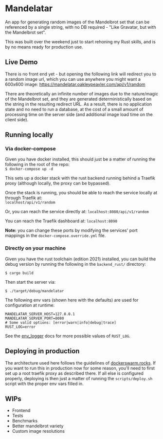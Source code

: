 # Mandelatar

An app for generating random images of the Mandelbrot set that can be referenced by a single string, with no DB required - "Like Gravatar, but with the Mandelbrot set".

This was built over the weekend just to start rehoning my Rust skills, and is by no means ready for production use.

## Live Demo

There is no front end yet - but opening the following link will redirect you to a random image url, which you can use anywhere you might want a 600x600 image:
https://mandelatar.oakleypeavler.com/api/v1/random

There are theoretically an infinite number of images due to the nature/magic of the Mandelbrot set, and they are generated deterministically based on the string in the resulting redirect URL. As a result, there is no application state and no need to run a database, at the cost of a small amount of processing time on the server side (and additional image load time on the client side).

## Running locally

### Via docker-compose

Given you have docker installed, this should just be a matter of running the following in the root of the repo:  
`$ docker-compose up -d`

This sets up a docker stack with the rust backend running behind a Traefik proxy (although locally, the proxy can be bypassed).

Once the stack is running, you should be able to reach the service locally at through Traefik at:  
`localhost/api/v1/random`

Or, you can reach the service directly at:
`localhost:8080/api/v1/random`

You can reach the Traefik dashboard at:
`localhost:8090`

**Note:** you can change these ports by modifying the services' port mappings in the `docker-compose.override.yml` file.

### Directly on your machine

Given you have the rust toolchain (edition 2021) installed, you can build the debug version by running the following in the `backend_rust/` directory:

`$ cargo build`

Then start the server via:

`$ ./target/debug/mandelatar`

The following env vars (shown here with the defaults) are used for configuration at runtime:

```
MANDELATAR_SERVER_HOST=127.0.0.1
MANDELATAR_SERVER_PORT=8080
# Some valid options: [error|warn|info|debug|trace]
RUST_LOG=error
```

See the [env_logger](https://docs.rs/env_logger/latest/env_logger/) docs for more possible values of `RUST_LOG`.

## Deploying in production

The architecture used here follows the guidelines of [dockerswarm.rocks](https://dockerswarm.rocks). If you want to run this in production now for some reason, you'll need to first set up a root traefik proxy as described there. If all else is configured properly, deploying is then just a matter of running the `scripts/deploy.sh` script with the proper env vars filled in.

## WIPs

- Frontend
- Tests
- Benchmarks
- Better mandelbrot variety
- Custom image resolutions
